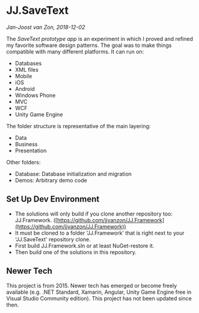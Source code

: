 # JJ.SaveText

*Jan-Joost van Zon, 2018-12-02*

The *SaveText prototype app* is an experiment in which I proved and refined my favorite software design patterns.
The goal was to make things compatible with many different platforms. It can run on:

* Databases
* XML files
* Mobile
* iOS
* Android
* Windows Phone
* MVC
* WCF
* Unity Game Engine

The folder structure is representative of the main layering:

* Data
* Business
* Presentation

Other folders:

* Database: Database initialization and migration
* Demos: Arbitrary demo code

## Set Up Dev Environment

* The solutions will only build if you clone another repository too: JJ.Framework. ([https://github.com/jjvanzon/JJ.Framework](https://github.com/jjvanzon/JJ.Framework))
* It must be cloned  to a folder 'JJ.Framework' that is right next to your 'JJ.SaveText' repository clone.
* First build JJ.Framework.sln or at least NuGet-restore it.
* Then build one of the solutions in this repository.

## Newer Tech

This project is from 2015. Newer tech has emerged or become freely available (e.g. .NET Standard, Xamarin, Angular, Unity Game Engine free in Visual Studio Community edition). This project has not been updated since then.